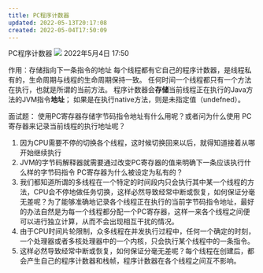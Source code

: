 ```yaml
---
title: PC程序计数器
updated: 2022-05-13T20:17:08
created: 2022-05-04T17:50:09
---
```


PC程序计数器
![](C:\Users\82609\AppData\Local\Temp\Java\pandoc/media/image1.png)
2022年5月4日
17:50

作用：存储指向下一条指令的地址
每个线程都有它自己的程序计数器，是线程私有的，生命周期与线程的生命周期保持一致。
任何时间一个线程都只有一个方法在执行，也就是所谓的当前方法。
程序计数器会**存储**当前线程正在执行的Java方法的JVM指令**地址**；
如果是在执行native方法，则是未指定值（undefned）。

面试题：
使用PC寄存器存储字节码指令地址有什么用呢？或者问为什么使用 PC 寄存器来记录当前线程的执行地址呢？
1.  因为CPU需要不停的切换各个线程，这时候切换回来以后，就得知道接着从哪开始继续执行
2.  JVM的字节码解释器就需要通过改变PC寄存器的值来明确下一条应该执行什么样的字节码指令
PC寄存器为什么被设定为私有的？
1.  我们都知道所谓的多线程在一个特定的时间段内只会执行其中某一个线程的方法，CPU会不停地做任务切换，这样必然导致经常中断或恢复，如何保证分毫无差呢？为了能够准确地记录各个线程正在执行的当前字节码指令地址，最好的办法自然是为每一个线程都分配一个PC寄存器，这样一来各个线程之间便可以进行独立计算，从而不会出现相互干扰的情况。
2.  由于CPU时间片轮限制，众多线程在并发执行过程中，任何一个确定的时刻，一个处理器或者多核处理器中的一个内核，只会执行某个线程中的一条指令。
3.  这样必然导致经常中断或恢复，如何保证分毫无差呢？每个线程在创建后，都会产生自己的程序计数器和栈帧，程序计数器在各个线程之间互不影响。

